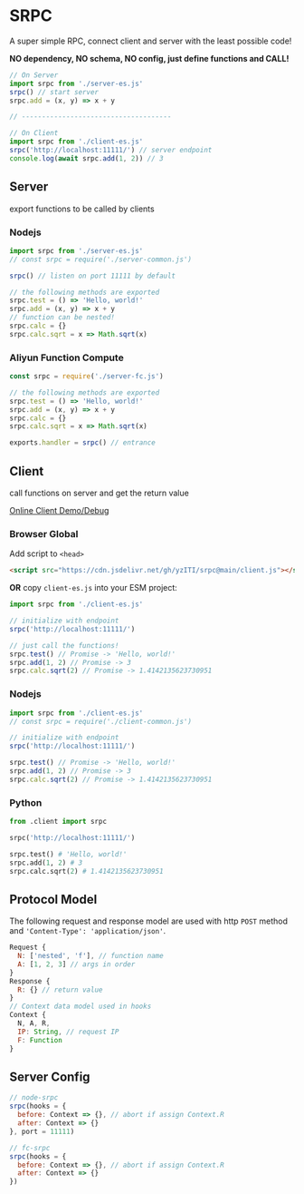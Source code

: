 # SRPC

A super simple RPC, connect client and server with the least possible code!

**NO dependency, NO schema, NO config, just define functions and CALL!**

```js
// On Server
import srpc from './server-es.js'
srpc() // start server
srpc.add = (x, y) => x + y

// -------------------------------------

// On Client
import srpc from './client-es.js'
srpc('http://localhost:11111/') // server endpoint
console.log(await srpc.add(1, 2)) // 3
```

## Server

export functions to be called by clients

### Nodejs

```js
import srpc from './server-es.js'
// const srpc = require('./server-common.js')

srpc() // listen on port 11111 by default

// the following methods are exported
srpc.test = () => 'Hello, world!'
srpc.add = (x, y) => x + y
// function can be nested!
srpc.calc = {}
srpc.calc.sqrt = x => Math.sqrt(x)
```

### Aliyun Function Compute

```js
const srpc = require('./server-fc.js')

// the following methods are exported
srpc.test = () => 'Hello, world!'
srpc.add = (x, y) => x + y
srpc.calc = {}
srpc.calc.sqrt = x => Math.sqrt(x)

exports.handler = srpc() // entrance
```

## Client

call functions on server and get the return value

[Online Client Demo/Debug](https://yziti.github.io/srpc/)

### Browser Global

Add script to `<head>`

```html
<script src="https://cdn.jsdelivr.net/gh/yzITI/srpc@main/client.js"></script>
```

**OR** copy `client-es.js` into your ESM project:

```js
import srpc from './client-es.js'
```

```js
// initialize with endpoint
srpc('http://localhost:11111/')

// just call the functions!
srpc.test() // Promise -> 'Hello, world!'
srpc.add(1, 2) // Promise -> 3
srpc.calc.sqrt(2) // Promise -> 1.4142135623730951
```

### Nodejs

```js
import srpc from './client-es.js'
// const srpc = require('./client-common.js')

// initialize with endpoint
srpc('http://localhost:11111/')

srpc.test() // Promise -> 'Hello, world!'
srpc.add(1, 2) // Promise -> 3
srpc.calc.sqrt(2) // Promise -> 1.4142135623730951
```

### Python

```python
from .client import srpc

srpc('http://localhost:11111/')

srpc.test() # 'Hello, world!'
srpc.add(1, 2) # 3
srpc.calc.sqrt(2) # 1.4142135623730951
```

## Protocol Model

The following request and response model are used with http `POST` method and `'Content-Type': 'application/json'`.

```js
Request {
  N: ['nested', 'f'], // function name
  A: [1, 2, 3] // args in order
}
Response {
  R: {} // return value
}
// Context data model used in hooks
Context {
  N, A, R,
  IP: String, // request IP
  F: Function
}
```

## Server Config

```js
// node-srpc
srpc(hooks = {
  before: Context => {}, // abort if assign Context.R
  after: Context => {}
}, port = 11111)

// fc-srpc
srpc(hooks = {
  before: Context => {}, // abort if assign Context.R
  after: Context => {}
})
```
